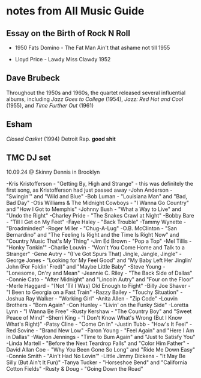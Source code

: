# notes from All Music Guide 

## Essay on the Birth of Rock N Roll

- 1950 Fats Domino - The Fat Man
Ain't that ashame not till 1955

- Lloyd Price - Lawdy Miss Clawdy 1952

## Dave Brubeck 
Throughout the 1950s and 1960s, the quartet released several influential albums, including *Jazz Goes to College* (1954), *Jazz: Red Hot and Cool* (1955), and *Time Further Out* (1961)

## Esham
*Closed Casket* (1994)
Detroit Rap. **good shit**

## TMC DJ set
10.09.24 @ Skinny Dennis in Brooklyn

-Kris Kristofferson - "Getting By, High and Strange" - this was definitely the first song, as Kristofferson had just passed away
-John Anderson - "Swingin'" and "Wild and Blue"
-Bob Luman - "Louisiana Man" and "Bad, Bad Day"
-Otis Williams & The Midnight Cowboys - "I Wanna Go Country" and "How I Got to Memphis"
-Johnny Bush - "What a Way to Live" and "Undo the Right"
-Charley Pride - "The Snakes Crawl at Night"
-Bobby Bare - "Till I Get on My Feet"
-Faye Haley - "Back Trouble"
-Tammy Wynette - "Broadminded"
-Roger Miller - "Chug-A-Lug"
-O.B. McClinton - "San Bernardino" and "The Feeling Is Right and the Time Is Right Now" and "Country Music That's My Thing"
-Jim Ed Brown - "Pop a Top"
-Mel Tillis - "Honky Tonkin'"
-Charlie Louvin - "Won't You Come Home and Talk to a Stranger"
-Gene Autry - "(I've Got Spurs That) Jingle, Jangle, Jingle"
-George Jones - "Looking for My Feel Good" and "My Baby Left Her Jinglin' John (For Foldin' Fred)" and "Maybe Little Baby"
-Steve Young - "Lonesome, On'ry and Mean"
-Jeannie C. Riley - "The Back Side of Dallas"
-Connie Cato - "After Midnight" and "Lincoln Autry" and "Four on the Floor"
-Merle Haggard - "(Not 'Til I Was) Old Enough to Fight"
-Billy Joe Shaver - "I Been to Georgia on a Fast Train"
-Razzy Bailey - "Touchy Situation"
-Joshua Ray Walker - "Working Girl"
-Anita Allen - "Zip Code"
-Louvin Brothers - "Born Again"
-Con Hunley - "Livin' on the Funky Side"
-Loretta Lynn - "I Wanna Be Free"
-Rusty Kershaw - "The Country Boy" and "Sweet Peace of Mind"
-Sherri King - "I Don't Know What's Wrong (But I Know What's Right)"
-Patsy Cline - "Come On In"
-Justin Tubb - "How's It Feel"
-Red Sovine - "Brand New Low"
-Faron Young - "Feel Again" and "Here I Am in Dallas"
-Waylon Jennings - "Time to Bum Again" and "Just to Satisfy You"
-Linda Martell - "Before the Next Teardrop Falls" and "Color Him Father"
-David Allan Coe - "Why You Been Gone So Long" and "Ride Me Down Easy"
-Connie Smith - "Ain't Had No Lovin'"
-Little Jimmy Dickens - "It May Be Silly (But Ain't It Fun)"
-Tanya Tucker - "Horseshoe Bend" and "California Cotton Fields"
-Rusty & Doug - "Going Down the Road"
